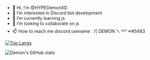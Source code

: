 - 👋 Hi, I’m @HYPEDemonXD
- 👀 I’m interested in Discord bot development
- 🌱 I’m currently learning js
- 💞️ I’m looking to collaborate on js
- 📫 How to reach me discord usename : ｱ| DEMON 𒃵 ᴰᴱᵛ ᢁ#5483 

[![Top Langs](https://github-readme-stats.vercel.app/api/top-langs/?username=anuraghazra)](https://github.com/anuraghazra/github-readme-stats)

![Demon's GitHub stats](https://github-readme-stats.vercel.app/api?username=anuraghazra&show_icons=true&theme=radical)


<!---
HYPEDemonXD/HYPEDemonXD is a ✨ special ✨ repository because its `README.md` (this file) appears on your GitHub profile.
You can click the Preview link to take a look at your changes.
--->
